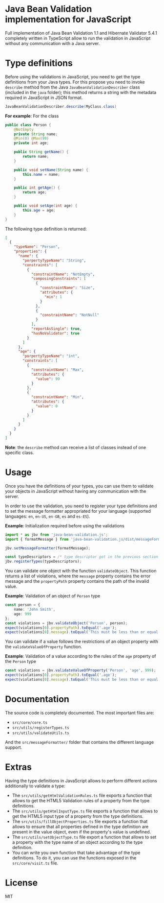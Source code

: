 # Java Bean Validation implementation for JavaScript

Full implementation of Java Bean Validation 1.1 and Hibernate Validator 5.4.1 completely written in TypeScript allow to run the validation in JavaScript without any communication with a Java server.

# Type definitions

Before using the validations in JavaScript, you need to get the type definitions from your Java types. For this propose you need to invoke `describe` method from the Java `JavaBeanValidationDescriber` class (included in the `java` folder); this method returns a string with the metadata required in JavaScript in JSON format.

```java
JavaBeanValidationDescriber.describe(MyClass.class)
```

**For example**: For the class

```java
public class Person {
    @NotEmpty
    private String name;
    @Min(0) @Max(99)
    private int age;

    public String getName() {
        return name;
    }

    public void setName(String name) {
        this.name = name;
    }

    public int getAge() {
        return age;
    }

    public void setAge(int age) {
        this.age = age;
    }
}
```

The following type definition is returned:

```json
[
  {
    "typeName": "Person",
    "properties": {
      "name": {
        "porpertyTypeName": "String",
        "constraints": [
          {
            "constraintName": "NotEmpty",
            "composingConstraints": [
              {
                "constraintName": "Size",
                "attributes": {
                  "min": 1
                }
              },
              {
                "constraintName": "NotNull"
              }
            ],
            "reportAsSingle": true,
            "hasNoValidator": true
          }
        ]
      },
      "age": {
        "porpertyTypeName": "int",
        "constraints": [
          {
            "constraintName": "Max",
            "attributes": {
              "value": 99
            }
          },
          {
            "constraintName": "Min",
            "attributes": {
              "value": 0
            }
          }
        ]
      }
    }
  }
]
```

**Note**: the `describe` method can receive a list of classes instead of one specific class.

# Usage

Once you have the definitions of your types, you can use them to validate your objects in JavaScript without having any communication with the server.

In order to use the validation, you need to register your type definitions and to set the message formatter appropriated for your language (supported languages: `en`, `en-US`, `en-GB`, `es` and `es-ES`).

**Example**: Initialization required before using the validations

```typescript
import * as jbv from 'java-bean-validation.js';
import { formatMessage } from 'java-bean-validation.js/dist/messageFormatter/en';

jbv.setMessageFormatter(formatMessage);

const typeDescriptors = /* type descriptor got in the previous section */;
jbv.registerTypes(typeDescriptors); 
```

You can validate one object with the function `validateObject`. This function returns a list of violations, where the  `message` property contains the error message and the  `propertyPath` property contains the path of the invalid value. 

**Example**: Validation of an object of `Person` type

```typescript
const person = {
    name: 'John Smith',
    age: 999
};
const violations = jbv.validateObject('Person', person);
expect(violations[0].propertyPath).toEqual('.age');
expect(violations[0].message).toEqual('This must be less than or equal to 99');
```

You can validate if a value follows the restrictions of an object property with the `validateValueOfProperty` function. 

**Example**: Validation of a value according to the rules of the `age` property of the `Person` type  

```typescript
const violations = jbv.validateValueOfProperty('Person', 'age', 999);
expect(violations[0].propertyPath).toEqual('.age');
expect(violations[0].message).toEqual('This must be less than or equal to 99');
```

# Documentation

The source code is completely documented. The most important files are:

- `src/core/core.ts`
- `src/utils/registerTypes.ts`
- `src/utils/validateUtils.ts`

And the `src/messageFormatter/` folder that contains the different language support.

# Extras

Having the type definitions in JavaScript allows to perform different actions additionally to validate a type:

- The `src/utils/getHtmlValidationRules.ts` file exports a function that allows to get the HTML5 Validation rules of a property from the type definitions.
- The `src/utils/getHtmlInputType.ts` file exports a function that allows to get the HTML5 input type of a property from the type definitions.
- The `src/utils/fillObjectProperties.ts` file exports a function that allows to ensure that all properties defined in the type definition are present in the value object, even if the property's value is undefined.
- The `src/utils/setObjectType.ts` file export a function that allows to set a property with the type name of an object according to the type definition.
- You can write you own function that take advantage of the type definitions. To do it, you can use the functions exposed in the `src/core/visit.ts` file.

# License

MIT

<!--
Edited with: https://stackedit.io/app
-->
